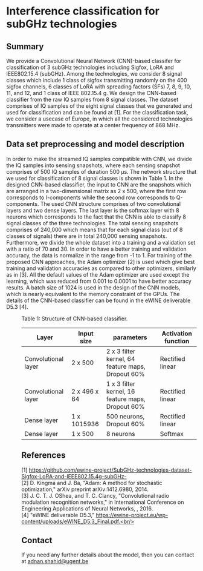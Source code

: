 # Interference classification for subGHz technologies
## Summary
We provide a Convolutional Neural Network (CNN)-based classifer for classification of 3 subGHz technologies including Sigfox, LoRA and IEEE802.15.4 (subGHz). Among the technologies, we consider 8 signal classes which include 1 class of sigfox transmitting randomly on the 400 sigfox channels, 6 classes of LoRA with spreading factors (SFs) 7, 8, 9, 10, 11, and 12, and 1 class of IEEE 802.15.4 g. We design the CNN-based classifier from the raw IQ samples from 8 signal classes. The dataset comprises of IQ samples of the eight signal classes that we generated and used for classification and can be found at [1]. For the classification task, we consider a usecase of Europe, in which all the considered technologies transmitters were made to operate at a center frequency of 868 MHz. 
## Data set preprocessing and model description
In order to make the streamed IQ samples compatible with CNN, we divide the IQ samples into sensing snapshots, where each sensing snapshot comprises of 500 IQ samples of duration 500 µs. The network structure that we used for classification of 8 signal classes is shown in Table 1. In the designed CNN-based classifier, the input to CNN are the snapshots which are arranged in a two-dimensional matrix as 2 x 500, where the first row corresponds to I-components while the second row corresponds to Q-components. The used CNN structure comprises of two convolutional layers and two dense layers. The last layer is the softmax layer with 8 neurons which corresponds to the fact that the CNN is able to classify 8 signal classes of the three technologies. The total sensing snapshots comprises of 240,000 which means that for each signal class (out of 8 classes of signals) there are in total 240,000 sensing snapshots. Furthermore, we divide the whole dataset into a training and a validation set with a ratio of 70 and 30. In order to have a better training and validation accuracy, the data is normalize in the range from -1 to 1. For training of the proposed CNN approaches, the Adam optimizer [2] is used which give best training and validation accuracies as compared to other optimizers, similarly as in [3]. All the default values of the Adam optimizer are used except the learning, which was reduced from 0.001 to 0.0001 to have better accuracy results. A batch size of 1024 is used in the design of the CNN models, which is nearly equivalent to the memory constraint of the GPUs. The details of the CNN-based classifier can be found in the eWINE deliverable D5.3 [4].

<dd>Table 1: Structure of CNN-based classifier.<dd>

| Layer | Input size | parameters | Activation function |
| --- | --- |  --- |  --- | 
| Convolutional layer | 2 x 500 | 2 x 3 filter kernel, 64 feature maps, Dropout 60% | Rectified linear |
| Convolutional layer | 2 x 496 x 64 | 1 x 3 filter kernel, 16 feature maps, Dropout 60% | Rectified linear |
| Dense layer | 1 x 1015936 | 500 neurons, Dropout 60% | Rectified linear |
| Dense layer | 1 x 500 | 8 neurons | Softmax |


## References
[1] https://github.com/ewine-project/SubGHz-technologies-dataset-Sigfox-LoRA-and-IEEE802.15.4g-subGHz-<br/>
[2] D. Kingma and J. Ba, "Adam: A method for stochastic optimization," arXiv preprint arXiv:1412.6980, 2014.<br/>
[3] J. C. T. J. OShea, and T. C. Clancy, "Convolutional radio modulation recognition networks," in International Conference on Engineering Applications of Neural Networks, , 2016.<br/>
[4] "eWINE deliverable D5.3," https://ewine-project.eu/wp-content/uploads/eWINE_D5.3_Final.pdf.<br/>

## Contact
If you need any further details about the model, then you can contact at adnan.shahid@ugent.be

